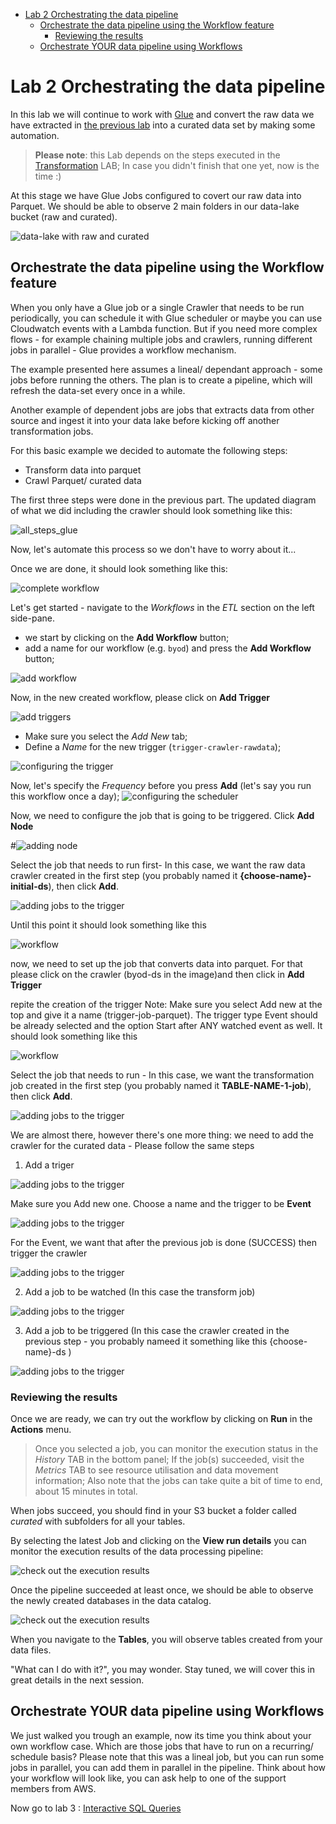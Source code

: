- [Lab 2 Orchestrating the data pipeline](#Lab-2-Orchestrating-the-data-pipeline)
  - [Orchestrate the data pipeline using the Workflow feature](#Orchestrate-the-data-pipeline-using-the-Workflow-feature)
    - [Reviewing the results](#Reviewing-the-results)
  - [Orchestrate YOUR data pipeline using Workflows](#Orchestrate-YOUR-data-pipeline-using-Workflows)

# Lab 2 Orchestrating the data pipeline

In this lab we will continue to work with [Glue](https://aws.amazon.com/glue/) and convert the raw data we have extracted in [the previous lab](../01_ingestion_with_glue/ingestion_with_glue.md) into a curated data set by making some automation.

> **Please note**: this Lab depends on the steps executed in the [Transformation](../01_ingestion_with_glue/ingestion_with_glue.md) LAB;
> In case you didn't finish that one yet, now is the time :)

At this stage we have Glue Jobs configured to covert our raw data into Parquet. We should be able to observe 2 main folders in our data-lake bucket (raw and curated).

![data-lake with raw and curated](./img/orchestration/s3_raw_and_curated.png)

## Orchestrate the data pipeline using the Workflow feature

When you only have a Glue job or a single Crawler that needs to be run periodically, you can schedule it with Glue scheduler or maybe you can use Cloudwatch events with a Lambda function. But if you need more complex flows - for example chaining multiple jobs and crawlers, running different jobs in parallel - Glue provides a workflow mechanism.

The example presented here assumes a lineal/ dependant approach - some jobs before running the others. The plan is to create a pipeline, which will refresh the data-set every once in a while.

Another example of dependent jobs are jobs that extracts data from other source and ingest it into your data lake before kicking off another transformation jobs.

For this basic example we decided to automate the following steps:

* Transform data into parquet
* Crawl Parquet/ curated data

The first three steps were done in the previous part. The updated diagram of what we did including the crawler should look something like this:

![all_steps_glue](./img/orchestration/all_steps_glue2.png)

Now, let's automate this process so we don't have to worry about it...

Once we are done, it should look something like this:

![complete workflow](./img/orchestration/workflow_complete2.png)

Let's get started - navigate to the *Workflows* in the *ETL* section on the left side-pane.

* we start by clicking on the **Add Workflow** button;
* add a name for our workflow (e.g. `byod`) and press the **Add Workflow** button;

![add workflow](./img/orchestration/wf1.png)

Now, in the new created workflow, please click on **Add Trigger**

![add triggers](./img/orchestration/wf2.png)

* Make sure you select the *Add New* tab;
* Define a *Name* for the new trigger (`trigger-crawler-rawdata`);

![configuring the trigger](./img/orchestration/2-1.png)

Now, let's specify the *Frequency* before you press **Add** (let's say you run this workflow once a day);
![configuring the scheduler](./img/orchestration/wf3-1.png)

Now, we need to configure the job that is going to be triggered. Click **Add Node**

#![adding node](./img/orchestration/wf4.png)

Select the job that needs to run first- In this case, we want the raw data crawler created in the first step (you probably named it **{choose-name}-initial-ds**), then click **Add**.

![adding jobs to the trigger](./img/orchestration/wf51.png)

Until this point it should look something like this 

![workflow](./img/orchestration/workflow61.png)

now, we need to set up the job that converts data into parquet. For that please click on the crawler (byod-ds in the image)and then click in **Add Trigger**

repite the creation of the trigger
Note: Make sure you select Add new at the top and give it a name (trigger-job-parquet). The trigger type Event should be already selected and the option Start after ANY watched event as well. It should look something like this

![workflow](./img/orchestration/workflow61.png)

Select the job that needs to run - In this case, we want the transformation job created in the first step (you probably named it **TABLE-NAME-1-job**), then click **Add**.

![adding jobs to the trigger](./img/orchestration/wf5.png)

We are almost there, however there's one more thing: we need to add the crawler for the curated data - Please follow the same steps

1. Add a triger

![adding jobs to the trigger](./img/orchestration/wf6.png)

Make sure you Add new one. Choose a name and the trigger to be **Event**

![adding jobs to the trigger](./img/orchestration/wf7.png)

For the Event, we want that after the previous job is done (SUCCESS) then trigger the crawler

![adding jobs to the trigger](./img/orchestration/wf8.png)

2. Add a job to be watched (In this case the transform job)

![adding jobs to the trigger](./img/orchestration/wf9.png)

3. Add a job to be triggered (In this case the crawler created in the previous step - you probably nameed it something like this {choose-name}-ds )

![adding jobs to the trigger](./img/orchestration/wf51.png)

### Reviewing the results

Once we are ready, we can try out the workflow by clicking on **Run** in the **Actions** menu.

> Once you selected a job, you can monitor the execution status in the *History* TAB in the bottom panel; If the job(s) succeeded, visit the *Metrics* TAB to see resource utilisation and data movement information; Also note that the jobs can take quite a bit of time to end, about 15 minutes in total.

When jobs succeed, you should find in your S3 bucket a folder called *curated* with subfolders for all your tables.

By selecting the latest Job and clicking on the **View run details** you can monitor the execution results of the data processing pipeline:

![check out the execution results](./img/orchestration/wf-observe1.png)

Once the pipeline succeeded at least once, we should be able to observe the newly created databases in the data catalog.

![check out the execution results](./img/orchestration/dc-1.png)

When you navigate to the **Tables**, you will observe tables created from your data files.

"What can I do with it?", you may wonder. Stay tuned, we will cover this in great details in the next session.

## Orchestrate YOUR data pipeline using Workflows

We just walked you trough an example, now its time you think about your own workflow case. Which are those jobs that have to run on a recurring/ schedule basis? 
Please note that this was a lineal job, but you can run some jobs in parallel, you can add them in parallel in the pipeline.
Think about how your workflow will look like, you can ask help to one of the support members from AWS.

Now go to lab 3 : [Interactive SQL Queries](../03_interactive_sql_queries/main.md)
